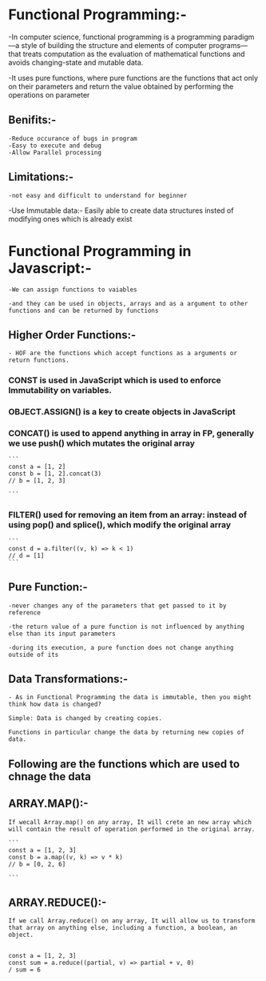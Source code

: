 
# Functional Programming:-

-In computer science, functional programming is a programming paradigm—a style of building the structure and elements of computer programs—that treats computation as the evaluation of mathematical functions and avoids changing-state and mutable data.

-It uses pure functions, where pure functions are the functions that act only on their parameters and return the value obtained by performing the operations on parameter


## Benifits:-

	-Reduce occurance of bugs in program
	-Easy to execute and debug
	-Allow Parallel processing
	
## Limitations:-
	-not easy and difficult to understand for beginner


-Use Immutable data:-
	Easily able to create data structures insted of modifying ones which is already exist







# Functional Programming in Javascript:-

	-We can assign functions to vaiables

	-and they can be used in objects, arrays and as a argument to other functions and can be returned by functions

## Higher Order Functions:-
	
	- HOF are the functions which accept functions as a arguments or return functions.


### CONST is used in JavaScript which is used to enforce Immutability on variables.

### OBJECT.ASSIGN() is a key to create objects in JavaScript

### CONCAT() is used to append anything in array in FP, generally we use push() which mutates the original array
	
	```
	const a = [1, 2]
	const b = [1, 2].concat(3)
	// b = [1, 2, 3]

	```

### FILTER() used  for removing an item from an array: instead of using pop() and splice(), which modify the original array

	```
	const d = a.filter((v, k) => k < 1)
	// d = [1]
	```

## Pure Function:-

	-never changes any of the parameters that get passed to it by reference

	-the return value of a pure function is not influenced by anything else than its input parameters

	-during its execution, a pure function does not change anything outside of its

## Data Transformations:-

	- As in Functional Programming the data is immutable, then you might think how data is changed?

	Simple: Data is changed by creating copies.

	Functions in particular change the data by returning new copies of data.

## Following are the functions which are used to chnage the data

## ARRAY.MAP():-
	If wecall Array.map() on any array, It will crete an new array which will contain the result of operation performed in the original array.

	```
	const a = [1, 2, 3]
	const b = a.map((v, k) => v * k)
	// b = [0, 2, 6]

	```

## ARRAY.REDUCE():-

	If we call Array.reduce() on any array, It will allow us to transform that array on anything else, including a function, a boolean, an object.


	const a = [1, 2, 3]
	const sum = a.reduce((partial, v) => partial + v, 0)
	/ sum = 6
	
	

